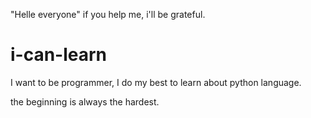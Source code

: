 "Helle everyone" 
if you help me, i'll be grateful.
# i-can-learn
I want to be programmer, I do my best to learn about python language.

the beginning is always the hardest. 
